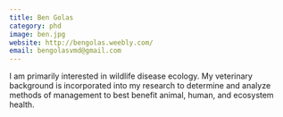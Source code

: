 ```yaml
---
title: Ben Golas
category: phd
image: ben.jpg
website: http://bengolas.weebly.com/
email: bengolasvmd@gmail.com
---
```


I am primarily interested in wildlife disease ecology. My veterinary background is incorporated into my research to determine and analyze methods of management to best benefit animal, human, and ecosystem health.
